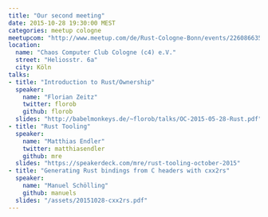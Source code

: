 ```yaml
---
title: "Our second meeting"
date: 2015-10-28 19:30:00 MEST
categories: meetup cologne
meetupcom: "http://www.meetup.com/de/Rust-Cologne-Bonn/events/226086635/"
location:
  name: "Chaos Computer Club Cologne (c4) e.V."
  street: "Heliosstr. 6a"
  city: Köln
talks:
- title: "Introduction to Rust/Ownership"
  speaker:
    name: "Florian Zeitz"
    twitter: florob
    github: florob
  slides: "http://babelmonkeys.de/~florob/talks/OC-2015-05-28-Rust.pdf"
- title: "Rust Tooling"
  speaker:
    name: "Matthias Endler"
    twitter: matthiasendler
    github: mre
  slides: "https://speakerdeck.com/mre/rust-tooling-october-2015"
- title: "Generating Rust bindings from C headers with cxx2rs"
  speaker:
    name: "Manuel Schölling"
    github: manuels
  slides: "/assets/20151028-cxx2rs.pdf"
---
```

